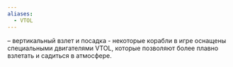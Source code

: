 ```yaml
---
aliases:
  - VTOL
---
```


 – вертикальный взлет и посадка - некоторые корабли в игре оснащены специальными двигателями VTOL, которые позволяют более плавно взлетать и садиться в атмосфере.